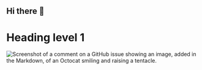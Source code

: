 ## Hi there 👋
# Heading level 1
![Screenshot of a comment on a GitHub issue showing an image, added in the Markdown, of an Octocat smiling and raising a tentacle.](assets/images/sosa.png)
<!--
**Sosa15145/Sosa15145** is a ✨ _special_ ✨ repository because its `README.md` (this file) appears on your GitHub profile.

Here are some ideas to get you started:

- 🔭 I’m currently working on ...
- 🌱 I’m currently learning ...
- 👯 I’m looking to collaborate on ...
- 🤔 I’m looking for help with ...
- 💬 Ask me about ...
- 📫 How to reach me: ...
- 😄 Pronouns: ...
- ⚡ Fun fact: ...
-->

